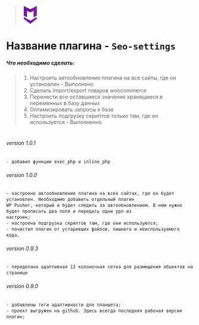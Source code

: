 >![alt-текст](https://github.com/adam-p/markdown-here/raw/master/src/common/images/icon48.png "Текст заголовка логотипа 1")
# Название плагина - `Seo-settings`

##### Что необходимо сделать:
>1. Настроить автообновление плагина на все сайты, где он установлен - Выполнено
>2. Сделать import/export товаров woocommerce
>3. Перенести все оставшиеся значения хранящиеся в переменных в базу данных
>4. Оптимизировать запросы к базе
>5. Настроить подгрузку скриптов только там, где он используется - Выполненно
#

###### version 1.0.1

    - добавил функции exec_php и inline_php

###### version 1.0.0

    - настроено автообновление плагина на всех сайтах, где он будет установлен. Необходимо добавить отдельный плагин
    WP Pusher, который и будет следить за автообновлением. В нем нужно будет прописать два поля и передать одни урл из
    настроек;
    - настроена подгрузка скриптов там, где они используются;
    - почистил плагин от устаревших файлов, лишнего и неиспользуемого кода.

###### version 0.9.3

    - переделана адаптивная 12 колоночная сетка для размещения объектов на странице

###### version 0.9.0

    - добавлены теги адаптивности для планшета;
    - проект выгружен на github. Здесь всегда последняя рабочая версия плагин;
